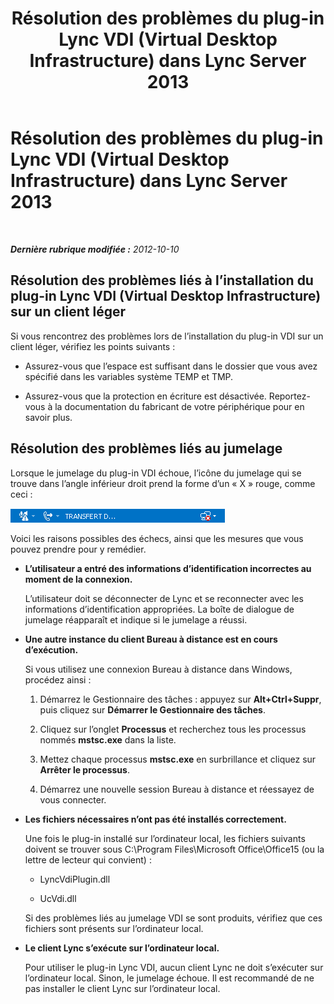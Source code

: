 ﻿---
title: Résolution des problèmes du plug-in Lync VDI (Virtual Desktop Infrastructure) dans Lync Server 2013
TOCTitle: Résolution des problèmes du plug-in Lync VDI (Virtual Desktop Infrastructure) dans Lync Server 2013
ms:assetid: 183c9449-b907-409c-b5ed-b02af3bd93ee
ms:mtpsurl: https://technet.microsoft.com/fr-fr/library/JJ204713(v=OCS.15)
ms:contentKeyID: 49296393
ms.date: 05/20/2016
mtps_version: v=OCS.15
ms.translationtype: HT
---

# Résolution des problèmes du plug-in Lync VDI (Virtual Desktop Infrastructure) dans Lync Server 2013

 

_**Dernière rubrique modifiée :** 2012-10-10_

## Résolution des problèmes liés à l’installation du plug-in Lync VDI (Virtual Desktop Infrastructure) sur un client léger

Si vous rencontrez des problèmes lors de l’installation du plug-in VDI sur un client léger, vérifiez les points suivants :

  - Assurez-vous que l’espace est suffisant dans le dossier que vous avez spécifié dans les variables système TEMP et TMP.

  - Assurez-vous que la protection en écriture est désactivée. Reportez-vous à la documentation du fabricant de votre périphérique pour en savoir plus.

## Résolution des problèmes liés au jumelage

Lorsque le jumelage du plug-in VDI échoue, l’icône du jumelage qui se trouve dans l’angle inférieur droit prend la forme d’un « X » rouge, comme ceci :

![Icône Lync VDI indiquant un jumelage réussi](images/JJ204948.303d618c-4bc8-41c4-8553-2475de0d395e(OCS.15).png "Icône Lync VDI indiquant un jumelage réussi")

Voici les raisons possibles des échecs, ainsi que les mesures que vous pouvez prendre pour y remédier.

  - **L’utilisateur a entré des informations d’identification incorrectes au moment de la connexion.**
    
    L’utilisateur doit se déconnecter de Lync et se reconnecter avec les informations d’identification appropriées. La boîte de dialogue de jumelage réapparaît et indique si le jumelage a réussi.

  - **Une autre instance du client Bureau à distance est en cours d’exécution.**
    
    Si vous utilisez une connexion Bureau à distance dans Windows, procédez ainsi :
    
    1.  Démarrez le Gestionnaire des tâches : appuyez sur **Alt+Ctrl+Suppr**, puis cliquez sur **Démarrer le Gestionnaire des tâches**.
    
    2.  Cliquez sur l’onglet **Processus** et recherchez tous les processus nommés **mstsc.exe** dans la liste.
    
    3.  Mettez chaque processus **mstsc.exe** en surbrillance et cliquez sur **Arrêter le processus**.
    
    4.  Démarrez une nouvelle session Bureau à distance et réessayez de vous connecter.

  - **Les fichiers nécessaires n’ont pas été installés correctement.**
    
    Une fois le plug-in installé sur l’ordinateur local, les fichiers suivants doivent se trouver sous C:\\Program Files\\Microsoft Office\\Office15 (ou la lettre de lecteur qui convient) :
    
      - LyncVdiPlugin.dll
    
      - UcVdi.dll
    
    Si des problèmes liés au jumelage VDI se sont produits, vérifiez que ces fichiers sont présents sur l’ordinateur local.

  - **Le client Lync s’exécute sur l’ordinateur local.**
    
    Pour utiliser le plug-in Lync VDI, aucun client Lync ne doit s’exécuter sur l’ordinateur local. Sinon, le jumelage échoue. Il est recommandé de ne pas installer le client Lync sur l’ordinateur local.

